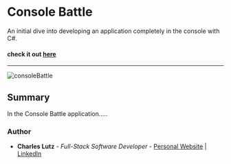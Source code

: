 # Console Battle

An initial dive into developing an application completely in the console with C#.


#### check it out [here]()


---
![consoleBattle]()



## Summary

In the Console Battle application.....

### Author
* __Charles Lutz__ - *Full-Stack Software Developer* - [Personal Website](https://master--resplendent-cocada-4ee40d.netlify.app/) | [LinkedIn](https://www.linkedin.com/in/CharlesCarMichaelLutz)
